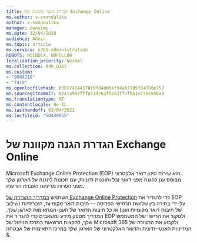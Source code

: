 ```yaml
---
title: הגדרת הגנה מקוונת של Exchange Online
ms.author: v-smandalika
author: v-smandalika
manager: dansimp
ms.date: 12/04/2020
audience: Admin
ms.topic: article
ms.service: o365-administration
ROBOTS: NOINDEX, NOFOLLOW
localization_priority: Normal
ms.collection: Adm_O365
ms.custom:
- "9004218"
- "7419"
ms.openlocfilehash: 038274244578f8fd4d05ef94a53705f6498de757
ms.sourcegitcommit: 6741a997fff871d263f92d3ff7fb61e7755956a9
ms.translationtype: MT
ms.contentlocale: he-IL
ms.lasthandoff: 03/04/2021
ms.locfileid: "50448959"
---
```

# <a name="set-up-exchange-online-protection"></a>הגדרת הגנה מקוונת של Exchange Online

Microsoft Exchange Online Protection (EOP) הוא שירות סינון דואר אלקטרוני מבוסס ענן להגנה מפני דואר זבל ותוכנות זדוניות, עם תכונות להגנה על הארגון שלך מפני הפרות מדיניות העברת הודעות.

השתמש [במדריך ההגדרה של Exchange Online Protection](https://go.microsoft.com/fwlink/?linkid=2071067) כדי להגדיר את EOP על-ידי בחירה בין שלושת תרחישי הפריסה — תיבות דואר מקומיות, היברידיות (שילוב של תיבות דואר מקומיות וענן) או כל תיבות הדואר של הענן-המתאימות לארגון שלך. המדריך מספק מידע ומשאבים כדי להגדיר את EOP ולסקור את הרישוי של המשתמש שלך, להקצות הרשאות במרכז הניהול של Microsoft 365 ולקבוע את התצורה של המדיניות האנטי-זדונית והדואר האלקטרוני של הארגון שלך במרכז התאימות של אבטחה &.
